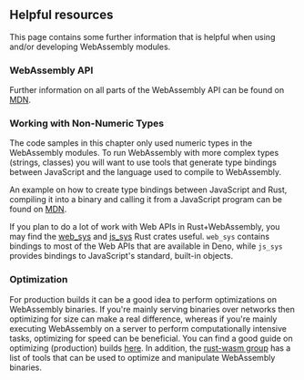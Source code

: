 ## Helpful resources

This page contains some further information that is helpful when using and/or developing WebAssembly modules.

### WebAssembly API

Further information on all parts of the WebAssembly API can be found on
[MDN](https://developer.mozilla.org/en-US/docs/WebAssembly).

### Working with Non-Numeric Types

The code samples in this chapter only used numeric types in the WebAssembly modules. To run WebAssembly with more
complex types (strings, classes) you will want to use tools that generate type bindings between JavaScript and the
language used to compile to WebAssembly.

An example on how to create type bindings between JavaScript and Rust, compiling it into a binary and calling it from a
JavaScript program can be found on [MDN](https://developer.mozilla.org/en-US/docs/WebAssembly/Rust_to_wasm).

If you plan to do a lot of work with Web APIs in Rust+WebAssembly, you may find the
[web_sys](https://rustwasm.github.io/wasm-bindgen/web-sys/index.html) and
[js_sys](https://rustwasm.github.io/wasm-bindgen/contributing/js-sys/index.html) Rust crates useful. `web_sys` contains
bindings to most of the Web APIs that are available in Deno, while `js_sys` provides bindings to JavaScript's standard,
built-in objects.

### Optimization

For production builds it can be a good idea to perform optimizations on WebAssembly binaries. If you're mainly serving
binaries over networks then optimizing for size can make a real difference, whereas if you're mainly executing
WebAssembly on a server to perform computationally intensive tasks, optimizing for speed can be beneficial. You can find
a good guide on optimizing (production) builds [here](https://rustwasm.github.io/docs/book/reference/code-size.html). In
addition, the [rust-wasm group](https://rustwasm.github.io/docs/book/reference/tools.html) has a list of tools that can
be used to optimize and manipulate WebAssembly binaries.
